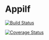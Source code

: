 # Appilf

[![Build Status](https://travis-ci.org/rogeliosevilla1/appilf.svg?branch=master)](https://travis-ci.org/rogeliosevilla1/appilf)


[![Coverage Status](https://coveralls.io/repos/github/rogeliosevilla1/appilf/badge.svg?branch=master)](https://coveralls.io/github/rogeliosevilla1/appilf?branch=master)


